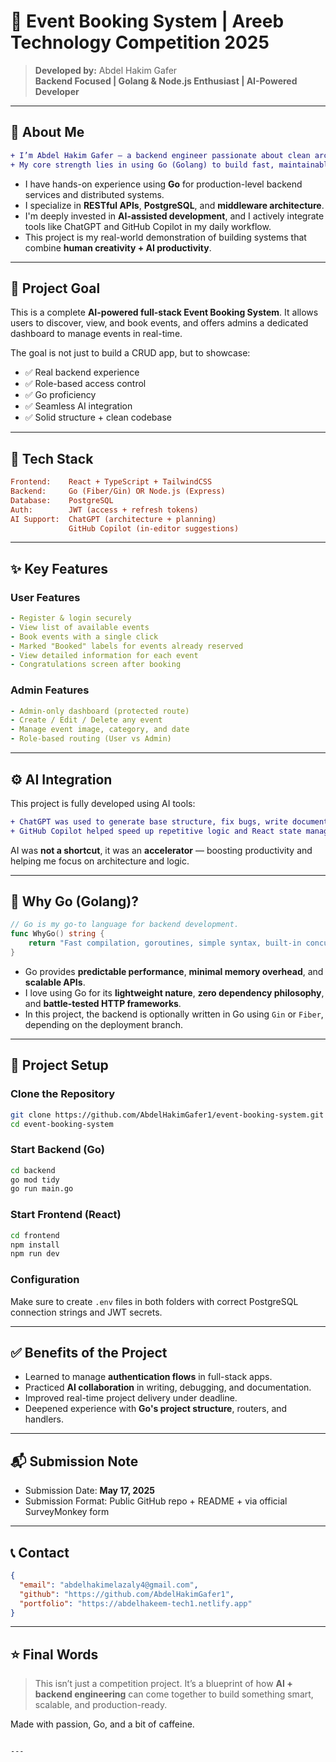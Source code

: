 
# 🚀 Event Booking System | Areeb Technology Competition 2025

> **Developed by:** Abdel Hakim Gafer  
> **Backend Focused | Golang & Node.js Enthusiast | AI-Powered Developer**

---

## 🧠 About Me

```diff
+ I’m Abdel Hakim Gafer — a backend engineer passionate about clean architecture, concurrency, and scalable systems.
+ My core strength lies in using Go (Golang) to build fast, maintainable, and efficient APIs.
````

* I have hands-on experience using **Go** for production-level backend services and distributed systems.
* I specialize in **RESTful APIs**, **PostgreSQL**, and **middleware architecture**.
* I'm deeply invested in **AI-assisted development**, and I actively integrate tools like ChatGPT and GitHub Copilot in my daily workflow.
* This project is my real-world demonstration of building systems that combine **human creativity + AI productivity**.

---

## 🎯 Project Goal

This is a complete **AI-powered full-stack Event Booking System**.
It allows users to discover, view, and book events, and offers admins a dedicated dashboard to manage events in real-time.

The goal is not just to build a CRUD app, but to showcase:

* ✅ Real backend experience
* ✅ Role-based access control
* ✅ Go proficiency
* ✅ Seamless AI integration
* ✅ Solid structure + clean codebase

---

## 🔧 Tech Stack

```ini
Frontend:    React + TypeScript + TailwindCSS  
Backend:     Go (Fiber/Gin) OR Node.js (Express)  
Database:    PostgreSQL  
Auth:        JWT (access + refresh tokens)  
AI Support:  ChatGPT (architecture + planning)  
             GitHub Copilot (in-editor suggestions)  
```

---

## ✨ Key Features

### User Features

```yaml
- Register & login securely
- View list of available events
- Book events with a single click
- Marked "Booked" labels for events already reserved
- View detailed information for each event
- Congratulations screen after booking
```

### Admin Features

```yaml
- Admin-only dashboard (protected route)
- Create / Edit / Delete any event
- Manage event image, category, and date
- Role-based routing (User vs Admin)
```

---

## ⚙️ AI Integration

This project is fully developed using AI tools:

```diff
+ ChatGPT was used to generate base structure, fix bugs, write documentation, and optimize DB schemas.
+ GitHub Copilot helped speed up repetitive logic and React state management.
```

AI was **not a shortcut**, it was an **accelerator** — boosting productivity and helping me focus on architecture and logic.

---

## 🚀 Why Go (Golang)?

```go
// Go is my go-to language for backend development.
func WhyGo() string {
    return "Fast compilation, goroutines, simple syntax, built-in concurrency"
}
```

* Go provides **predictable performance**, **minimal memory overhead**, and **scalable APIs**.
* I love using Go for its **lightweight nature**, **zero dependency philosophy**, and **battle-tested HTTP frameworks**.
* In this project, the backend is optionally written in Go using `Gin` or `Fiber`, depending on the deployment branch.

---

## 🏁 Project Setup

### Clone the Repository

```bash
git clone https://github.com/AbdelHakimGafer1/event-booking-system.git
cd event-booking-system
```

### Start Backend (Go)

```bash
cd backend
go mod tidy
go run main.go
```

### Start Frontend (React)

```bash
cd frontend
npm install
npm run dev
```

### Configuration

Make sure to create `.env` files in both folders with correct PostgreSQL connection strings and JWT secrets.

---

## ✅ Benefits of the Project

* Learned to manage **authentication flows** in full-stack apps.
* Practiced **AI collaboration** in writing, debugging, and documentation.
* Improved real-time project delivery under deadline.
* Deepened experience with **Go's project structure**, routers, and handlers.

---

## 📬 Submission Note

* Submission Date: **May 17, 2025**
* Submission Format: Public GitHub repo + README + via official SurveyMonkey form

---

## 📞 Contact

```json
{
  "email": "abdelhakimelazaly4@gmail.com",
  "github": "https://github.com/AbdelHakimGafer1",
  "portfolio": "https://abdelhakeem-tech1.netlify.app"
}
```

---

## ⭐ Final Words

> This isn’t just a competition project. It’s a blueprint of how **AI + backend engineering** can come together to build something smart, scalable, and production-ready.

Made with passion, Go, and a bit of caffeine.

```

---
